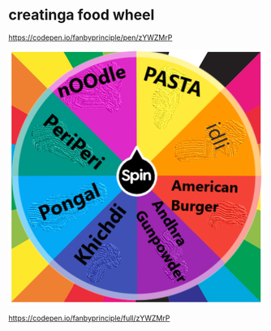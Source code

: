 # creatinga food wheel

https://codepen.io/fanbyprinciple/pen/zYWZMrP

![](wheel_shanks.png)

https://codepen.io/fanbyprinciple/full/zYWZMrP